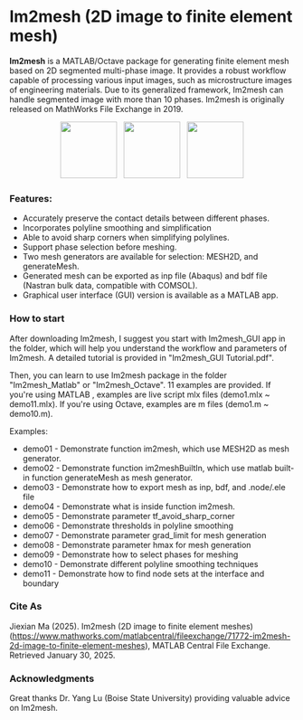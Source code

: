 # Im2mesh (2D image to finite element mesh)



**Im2mesh** is a MATLAB/Octave package for generating finite element mesh based on 2D segmented multi-phase image. It provides a robust workflow capable of processing various input images, such as microstructure images of engineering materials. Due to its generalized framework, Im2mesh can handle segmented image with more than 10 phases.  Im2mesh is originally released on MathWorks File Exchange in 2019.

<p align="center">
  <img src = "https://github.com/mjx888/im2mesh/blob/main/example_kumamon.png" height="100"> &nbsp
  <img src = "https://github.com/mjx888/im2mesh/blob/main/example_shape.png" height="100"> &nbsp
  <img src = "https://github.com/mjx888/im2mesh/blob/main/example_concrete.png" height="100"> 
</p>


### Features:

- Accurately preserve the contact details between different phases.
- Incorporates polyline smoothing and simplification
- Able to avoid sharp corners when simplifying polylines.
- Support phase selection before meshing.
- Two mesh generators are available for selection: MESH2D, and generateMesh.
- Generated mesh can be exported as inp file (Abaqus) and bdf file (Nastran bulk data, compatible with COMSOL).
- Graphical user interface (GUI) version is available as a MATLAB app.

### How to start

After downloading Im2mesh, I suggest you start with Im2mesh_GUI app in the folder, which will help you understand the workflow and parameters of Im2mesh. A detailed tutorial is provided in "Im2mesh_GUI Tutorial.pdf". 

Then, you can learn to use Im2mesh package in the folder "Im2mesh_Matlab" or "Im2mesh_Octave". 11 examples are provided.  If you're using MATLAB ,  examples are live script mlx files (demo1.mlx ~ demo11.mlx). If you're using Octave,  examples are m files (demo1.m ~ demo10.m). 

Examples:

- demo01 - Demonstrate function im2mesh, which use MESH2D as mesh generator.
- demo02 - Demonstrate function im2meshBuiltIn, which use matlab built-in function generateMesh as mesh generator.
- demo03 - Demonstrate how to export mesh as inp, bdf, and .node/.ele file
- demo04 - Demonstrate what is inside function im2mesh.
- demo05 - Demonstrate parameter tf_avoid_sharp_corner
- demo06 - Demonstrate thresholds in polyline smoothing
- demo07 - Demonstrate parameter grad_limit for mesh generation
- demo08 - Demonstrate parameter hmax for mesh generation
- demo09 - Demonstrate how to select phases for meshing
- demo10 - Demonstrate different polyline smoothing techniques
- demo11 - Demonstrate how to find node sets at the interface and boundary



### Cite As

Jiexian Ma (2025). Im2mesh (2D image to finite element meshes) (https://www.mathworks.com/matlabcentral/fileexchange/71772-im2mesh-2d-image-to-finite-element-meshes), MATLAB Central File Exchange. Retrieved January 30, 2025.

### Acknowledgments

Great thanks Dr. Yang Lu (Boise State University) providing valuable advice on Im2mesh.  